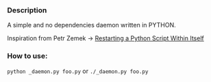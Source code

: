 ### Description
A simple and no dependencies daemon written in PYTHON.

Inspiration from Petr Zemek -> [Restarting a Python Script Within Itself](https://blog.petrzemek.net/2014/03/23/restarting-a-python-script-within-itself/)

### How to use:

`python _daemon.py foo.py` or `./_daemon.py foo.py`
